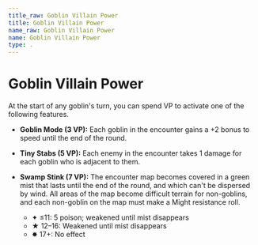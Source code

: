 ```yaml
---
title_raw: Goblin Villain Power
title: Goblin Villain Power
name_raw: Goblin Villain Power
name: Goblin Villain Power
type: .
---
```


# Goblin Villain Power

At the start of any goblin's turn, you can spend VP to activate one of the following features.

- **Goblin Mode (3 VP):** Each goblin in the encounter gains a +2 bonus to speed until the end of the round.

- **Tiny Stabs (5 VP):** Each enemy in the encounter takes 1 damage for each goblin who is adjacent to them.

- **Swamp Stink (7 VP):** The encounter map becomes covered in a green mist that lasts until the end of the round, and which can't be dispersed by wind. All areas of the map become difficult terrain for non-goblins, and each non-goblin on the map must make a Might resistance roll.

  - ✦ ≤11: 5 poison; weakened until mist disappears
  - ★ 12–16: Weakened until mist disappears
  - ✸ 17+: No effect
